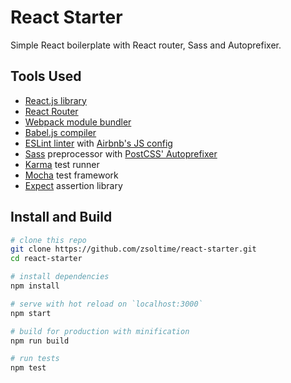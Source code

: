 # React Starter

Simple React boilerplate with React router, Sass and Autoprefixer.

## Tools Used

- [React.js library](https://facebook.github.io/react/)
- [React Router](https://github.com/ReactTraining/react-router)
- [Webpack module bundler](https://webpack.js.org/)
- [Babel.js compiler](https://babeljs.io/)
- [ESLint linter](http://eslint.org/) with [Airbnb's JS config](https://github.com/airbnb/javascript)
- [Sass](http://sass-lang.com/) preprocessor with [PostCSS' Autoprefixer](https://github.com/postcss/autoprefixer)
- [Karma](https://karma-runner.github.io) test runner
- [Mocha](https://mochajs.org/) test framework
- [Expect](https://github.com/mjackson/expect) assertion library

## Install and Build

``` bash
# clone this repo
git clone https://github.com/zsoltime/react-starter.git
cd react-starter

# install dependencies
npm install

# serve with hot reload on `localhost:3000`
npm start

# build for production with minification
npm run build

# run tests
npm test
```
